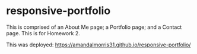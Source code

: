# responsive-portfolio
This is comprised of an About Me page; a Portfolio page; and a Contact page.  This is for Homework 2.

This was deployed: https://amandalmorris31.github.io/responsive-portfolio/
